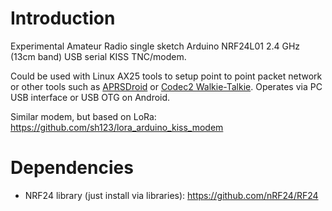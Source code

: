 # Introduction
Experimental Amateur Radio single sketch Arduino NRF24L01 2.4 GHz (13cm band) USB serial KISS TNC/modem. 

Could be used with Linux AX25 tools to setup point to point packet network or other tools such as [APRSDroid](https://aprsdroid.org) or [Codec2 Walkie-Talkie](https://github.com/sh123/codec2_talkie). Operates via PC USB interface or USB OTG on Android.

Similar modem, but based on LoRa: https://github.com/sh123/lora_arduino_kiss_modem

# Dependencies
- NRF24 library (just install via libraries): https://github.com/nRF24/RF24
